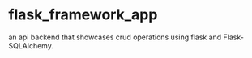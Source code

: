 # flask_framework_app
an api backend that showcases crud operations using flask and Flask-SQLAlchemy.
